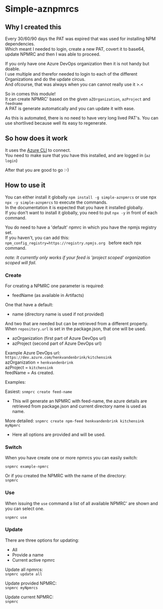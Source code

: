 # Simple-aznpmrcs

## Why I created this

Every 30/60/90 days the PAT was expired that was used for installing NPM dependencies.  
Which meant I needed to login, create a new PAT, covert it to base64, update NPMRC and then I was able to proceed.  

If you only have one Azure DevOps organization then it is not handy but doable.  
I use multiple and therefor needed to login to each of the different Organizations and do the update circus.  
And ofcourse, that was always when you can cannot really use it >.<  

So in comes this module!  
It can create NPMRC' based on the given `aZOrganization`, `azProject` and `feedname`  
A PAT is generate automatically and you can update it with ease.  

As this is automated, there is no need to have very long lived PAT's. You can use shortlived because well its easy to regenerate. 

## So how does it work

It uses the [Azure CLI](https://learn.microsoft.com/en-us/cli/azure/install-azure-cli) to connect.  
You need to make sure that you have this installed, and are logged in (`az login`)  

After that you are good to go :-) 

## How to use it

You can either install it globally `npm install -g simple-aznpmrcs` or use npx `npx -y simple-aznpmrcs` to execute the commands.  
In the documentation it is expected that you have it installed globally.  
If you don't want to install it globally, you need to put `npx -y` in front of each command.  

You do need to have a 'default' npmrc in which you have the npmjs registry set.  
If you haven't, you can add this: `npm_config_registry=https://registry.npmjs.org ` before each npx command.  

*note: It currently only works if your feed is 'project scoped' organization scoped will fail.*

### Create

For creating a NPMRC one parameter is required: 
- feedName (as available in Artifacts)

One that have a default:
- name (directory name is used if not provided)

And two that are needed but can be retrieved from a different property.
When `repository.url` is set in the package.json, that one will be used.  
- azOrganization (first part of Azure DevOps url) 
- azProject (second part of Azure DevOps url)

Example Azure DevOps url:  `https://dev.azure.com/henkvandenbrink/kitchensink`  
azOrganization = `henkvandenbrink`  
azProject = `kitchensink`  
feedName = As created.

Examples:

Easiest:
`snmprc create feed-name`
- This will generate an NPMRC with feed-name, the azure details are retrieved from package.json and current directory name is used as name.  

More detailed:
`snpmrc create npm-feed henkvandenbrink kitchensink myNpmrc`
- Here all options are provided and will be used.

### Switch

When you have create one or more npmrcs you can easily switch: 

`snpmrc example-npmrc`

Or if you created the NPMRC with the name of the directory:  
`snpmrc`  

### Use

When issuing the `use` command a list of all available NPMRC' are shown and you can select one.  

`snpmrc use`

### Update

There are three options for updating:

- All
- Provide a name
- Current active npmrc


Update all npmrcs:  
`snpmrc update all`  

Update provided NPMRC:  
`snpmrc myNpmrcs`

Update current NPMRC:  
`snpmrc`

